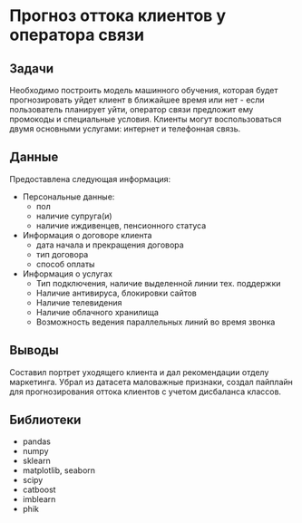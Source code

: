 # Прогноз оттока клиентов у оператора связи

## Задачи

Необходимо построить модель машинного обучения, которая будет прогнозировать уйдет клиент в ближайшее время или нет - если пользователь планирует уйти, оператор связи предложит ему промокоды и специальные условия. Клиенты могут воспользоваться двумя основными услугами: интернет и телефонная связь.  

## Данные

Предоставлена следующая информация:
- Персональные данные:
	- пол
	- наличие супруга(и)
	- наличие иждивенцев, пенсионного статуса
- Информация о договоре клиента
	- дата начала и прекращения договора
	- тип договора
	- способ оплаты
- Информация о услугах
	- Тип подключения, наличие выделенной линии тех. поддержки
	- Наличие антивируса, блокировки сайтов
	- Наличие телевидения
	- Наличие облачного хранилища
	- Возможность ведения параллельных линий во время звонка

## Выводы

Составил портрет уходящего клиента и дал рекомендации отделу маркетинга. Убрал из датасета маловажные признаки, создал пайплайн для прогнозирования оттока клиентов с учетом дисбаланса классов.

## Библиотеки
- pandas
- numpy
- sklearn
- matplotlib, seaborn
- scipy
- catboost
- imblearn
- phik
